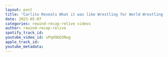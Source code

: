 ```yaml
---
layout: post
title: "Carlito Reveals What it was like Wrestling for World Wrestling Council in Puerto Rico"
date: 2023-05-07
categories: rewind-recap-relive videos
author: rewind-recap-relive
spotify_track_id: 
youtube_video_id: sPqd9bQ3Rwg
apple_track_id: 
youtube_metadata: 
---
```

